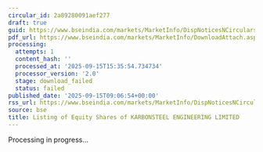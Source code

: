 ```yaml
---
circular_id: 2a89280091aef277
draft: true
guid: https://www.bseindia.com/markets/MarketInfo/DispNoticesNCirculars.aspx?Noticeid={2659CCF1-5062-420E-B4DD-A9C663CE1E0A}&noticeno=20250915-12&dt=09/15/2025&icount=12&totcount=66&flag=0
pdf_url: https://www.bseindia.com/markets/MarketInfo/DownloadAttach.aspx?id=20250915-12&attachedId=
processing:
  attempts: 1
  content_hash: ''
  processed_at: '2025-09-15T15:35:54.734734'
  processor_version: '2.0'
  stage: download_failed
  status: failed
published_date: '2025-09-15T09:06:54+00:00'
rss_url: https://www.bseindia.com/markets/MarketInfo/DispNoticesNCirculars.aspx?Noticeid={2659CCF1-5062-420E-B4DD-A9C663CE1E0A}&noticeno=20250915-12&dt=09/15/2025&icount=12&totcount=66&flag=0
source: bse
title: Listing of Equity Shares of KARBONSTEEL ENGINEERING LIMITED
---
```


Processing in progress...